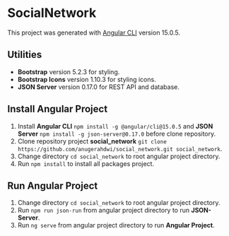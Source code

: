 # SocialNetwork

This project was generated with [Angular CLI](https://github.com/angular/angular-cli) version 15.0.5.

## Utilities

- **Bootstrap** version 5.2.3 for styling.
- **Bootstrap Icons** version 1.10.3 for styling icons.
- **JSON Server** version 0.17.0 for REST API and database.

## Install Angular Project

1. Install **Angular CLI** `npm install -g @angular/cli@15.0.5` and **JSON Server** `npm install -g json-server@0.17.0` before clone repository.
2. Clone repository project **social_network** `git clone https://github.com/anugerahdwi/social_network.git social_network`.
3. Change directory `cd social_network` to root angular project directory.
4. Run `npm install` to install all packages project.

## Run Angular Project

1. Change directory `cd social_network` to root angular project directory.
2. Run `npm run json-run` from angular project directory to run **JSON-Server**.
3. Run `ng serve` from angular project directory to run **Angular Project**.
